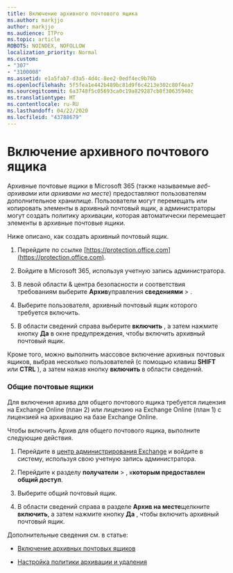 ```yaml
---
title: Включение архивного почтового ящика
ms.author: markjjo
author: markjjo
ms.audience: ITPro
ms.topic: article
ROBOTS: NOINDEX, NOFOLLOW
localization_priority: Normal
ms.custom:
- "307"
- "3100008"
ms.assetid: e1a5fab7-d3a5-4d4c-8ee2-0edf4ec9b76b
ms.openlocfilehash: 5f5fea1e442b489bc81d9f6c4213e302c80f4ea7
ms.sourcegitcommit: 6a3748f5c05693ca0c19a829287cb8f30635940c
ms.translationtype: MT
ms.contentlocale: ru-RU
ms.lasthandoff: 04/22/2020
ms.locfileid: "43788679"
---
```

# <a name="enable-an-archive-mailbox"></a>Включение архивного почтового ящика

Архивные почтовые ящики в Microsoft 365 (также называемые *веб-архивами* или *архивами на месте*) предоставляют пользователям дополнительное хранилище. Пользователи могут перемещать или копировать элементы в архивный почтовый ящик, а администраторы могут создать политику архивации, которая автоматически перемещает элементы в архивные почтовые ящики.
  
Ниже описано, как создать архивный почтовый ящик.
  
1. Перейдите по ссылке [https://protection.office.com](https://protection.office.com).

2. Войдите в Microsoft 365, используя учетную запись администратора.

3. В левой области &amp; центра безопасности и соответствия требованиям выберите **Архив**управления **сведениями** \> .

4. Выберите пользователя, архивный почтовый ящик которого требуется включить.

5. В области сведений справа выберите **включить** , а затем нажмите кнопку **Да** в окне предупреждения, чтобы включить архивный почтовый ящик.

Кроме того, можно выполнить массовое включение архивных почтовых ящиков, выбрав несколько пользователей (с помощью клавиш **SHIFT** или **CTRL** ), а затем нажав кнопку **включить** в области сведений.
  
### <a name="shared-mailboxes"></a>Общие почтовые ящики

Для включения архива для общего почтового ящика требуется лицензия на Exchange Online (план 2) или лицензию на Exchange Online (план 1) с лицензией на архивацию на базе Exchange Online.  

Чтобы включить Архив для общего почтового ящика, выполните следующие действия.

1. Перейдите в [центр администрирования Exchange](https://outlook.office365.com/ecp) и войдите в систему, используя свою учетную запись администратора.

2. Перейдите к разделу **получатели** > , к**которым предоставлен общий доступ**.

3. Выберите общий почтовый ящик.

4. В области сведений справа в разделе **Архив на месте**щелкните **включить**, а затем нажмите кнопку **Да** , чтобы включить архивный почтовый ящик.

Дополнительные сведения см. в статье:
  
- [Включение архивных почтовых ящиков](https://docs.microsoft.com/office365/securitycompliance/enable-archive-mailboxes)

- [Настройка политики архивации и удаления](https://docs.microsoft.com//office365/securitycompliance/set-up-an-archive-and-deletion-policy-for-mailboxes)
